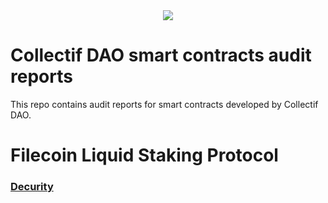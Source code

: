 <div align="center">
    <img src="https://raw.githubusercontent.com/collective-dao/collectif-audits/main/logo.svg">
</div>

# Collectif DAO smart contracts audit reports
This repo contains audit reports for smart contracts developed by Collectif DAO.

# Filecoin Liquid Staking Protocol

### [Decurity](https://github.com/collective-dao/collectif-audits/blob/main/liquid-staking-protocol/Decurity%20-%20Collectif%20DAO%20Liquid%20Staking%20Protocol%20Audit.pdf)